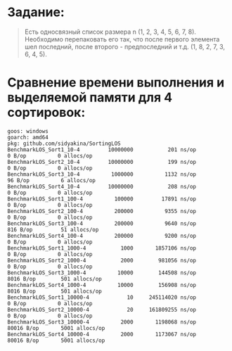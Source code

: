 # Задание:
> Есть односвязный список размера n (1, 2, 3, 4, 5, 6, 7, 8).
Необходимо перепаковать его так, что после первого элемента шел последний,
после второго - предпоследний и т.д. (1, 8, 2, 7, 3, 6, 4, 5).

# Сравнение времени выполнения и выделяемой памяти для 4 сортировок:
```
goos: windows
goarch: amd64
pkg: github.com/sidyakina/SortingLOS
BenchmarkLOS_Sort1_10-4      	10000000	       201 ns/op	       0 B/op	       0 allocs/op
BenchmarkLOS_Sort2_10-4      	10000000	       199 ns/op	       0 B/op	       0 allocs/op
BenchmarkLOS_Sort3_10-4      	 1000000	      1132 ns/op	      96 B/op	       6 allocs/op
BenchmarkLOS_Sort4_10-4      	10000000	       208 ns/op	       0 B/op	       0 allocs/op
BenchmarkLOS_Sort1_100-4     	  100000	     17891 ns/op	       0 B/op	       0 allocs/op
BenchmarkLOS_Sort2_100-4     	  200000	      9355 ns/op	       0 B/op	       0 allocs/op
BenchmarkLOS_Sort3_100-4     	  200000	      9640 ns/op	     816 B/op	      51 allocs/op
BenchmarkLOS_Sort4_100-4     	  200000	      9200 ns/op	       0 B/op	       0 allocs/op
BenchmarkLOS_Sort1_1000-4    	    1000	   1857106 ns/op	       0 B/op	       0 allocs/op
BenchmarkLOS_Sort2_1000-4    	    2000	    981056 ns/op	       0 B/op	       0 allocs/op
BenchmarkLOS_Sort3_1000-4    	   10000	    144508 ns/op	    8016 B/op	     501 allocs/op
BenchmarkLOS_Sort4_1000-4    	   10000	    156908 ns/op	    8016 B/op	     501 allocs/op
BenchmarkLOS_Sort1_10000-4   	      10	 245114020 ns/op	       0 B/op	       0 allocs/op
BenchmarkLOS_Sort2_10000-4   	      20	 161809255 ns/op	       0 B/op	       0 allocs/op
BenchmarkLOS_Sort3_10000-4   	    2000	   1198068 ns/op	   80016 B/op	    5001 allocs/op
BenchmarkLOS_Sort4_10000-4   	    2000	   1173067 ns/op	   80016 B/op	    5001 allocs/op


```

